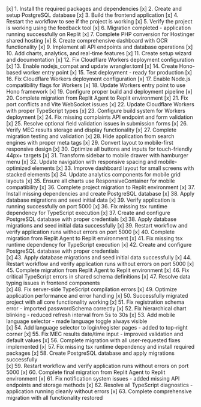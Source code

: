 [x] 1. Install the required packages and dependencies
[x] 2. Create and setup PostgreSQL database
[x] 3. Build the frontend application
[x] 4. Restart the workflow to see if the project is working
[x] 5. Verify the project is working using the feedback tool
[x] 6. Migration completed - application running successfully on Replit
[x] 7. Complete PHP conversion for Hostinger shared hosting
[x] 8. Create comprehensive dashboard with OCR functionality
[x] 9. Implement all API endpoints and database operations
[x] 10. Add charts, analytics, and real-time features
[x] 11. Create setup wizard and documentation
[x] 12. Fix Cloudflare Workers deployment configuration
[x] 13. Enable nodejs_compat and update wrangler.toml
[x] 14. Create Hono-based worker entry point
[x] 15. Test deployment - ready for production
[x] 16. Fix Cloudflare Workers deployment configuration
[x] 17. Enable Node.js compatibility flags for Workers
[x] 18. Update Workers entry point to use Hono framework
[x] 19. Configure proper build and deployment pipeline
[x] 20. Complete migration from Replit Agent to Replit environment
[x] 21. Fix port conflicts and Vite WebSocket issues
[x] 22. Update Cloudflare Workers with proper TypeScript types
[x] 23. Configure build system for Workers deployment
[x] 24. Fix missing complaints API endpoint and form validation
[x] 25. Resolve optional field validation issues in submission forms
[x] 26. Verify MEC results storage and display functionality
[x] 27. Complete migration testing and validation
[x] 28. Hide application from search engines with proper meta tags
[x] 29. Convert layout to mobile-first responsive design
[x] 30. Optimize all buttons and inputs for touch-friendly 44px+ targets
[x] 31. Transform sidebar to mobile drawer with hamburger menu
[x] 32. Update navigation with responsive spacing and mobile-optimized elements
[x] 33. Improve dashboard layout for small screens with stacked elements
[x] 34. Update analytics components for mobile grid layouts
[x] 35. Ensure all charts use ResponsiveContainer for mobile compatibility
[x] 36. Complete project migration to Replit environment
[x] 37. Install missing dependencies and create PostgreSQL database
[x] 38. Apply database migrations and seed initial data
[x] 39. Verify application is running successfully on port 5000
[x] 36. Fix missing tsx runtime dependency for TypeScript execution
[x] 37. Create and configure PostgreSQL database with proper credentials
[x] 38. Apply database migrations and seed initial data successfully
[x] 39. Restart workflow and verify application runs without errors on port 5000
[x] 40. Complete migration from Replit Agent to Replit environment
[x] 41. Fix missing tsx runtime dependency for TypeScript execution
[x] 42. Create and configure PostgreSQL database with proper credentials  
[x] 43. Apply database migrations and seed initial data successfully
[x] 44. Restart workflow and verify application runs without errors on port 5000
[x] 45. Complete migration from Replit Agent to Replit environment
[x] 46. Fix critical TypeScript errors in shared schema definitions
[x] 47. Resolve data typing issues in frontend components  
[x] 48. Fix server-side TypeScript compilation errors
[x] 49. Optimize application performance and error handling
[x] 50. Successfully migrated project with all core functionality working
[x] 51. Fix registration schema error - imported passwordSchema correctly
[x] 52. Fix hierarchical chart blinking - reduced refresh interval from 5s to 30s
[x] 53. Add mobile language selector - made language toggle always visible  
[x] 54. Add language selector to login/register pages - added to top-right corner
[x] 55. Fix MEC results date/time input - improved validation and default values
[x] 56. Complete migration with all user-requested fixes implemented
[x] 57. Fix missing tsx runtime dependency and install required packages
[x] 58. Create PostgreSQL database and apply migrations successfully  
[x] 59. Restart workflow and verify application runs without errors on port 5000
[x] 60. Complete final migration from Replit Agent to Replit environment
[x] 61. Fix notification system issues - added missing API endpoints and storage methods
[x] 62. Resolve all TypeScript diagnostics - application running cleanly without errors
[x] 63. Complete comprehensive migration with all functionality restored